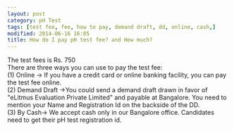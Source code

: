 ```yaml
---
layout: post
category: pH Test
tags: [test fee, fee, how to pay, demand draft, dd, online, cash,]
modified: 2014-06-16 16:05
title: How do I pay pH test fee? and How much?
---
```




The test fees is Rs. 750  
There are three ways you can use to pay the test fee:  
(1) Online -> If you have a credit card or online banking facility, you can pay the test fee online.  
(2) Demand Draft ->You could send a demand draft drawn in favor of "eLitmus Evaluation Private Limited" and payable at Bangalore. You need to mention your Name and Registration Id on the backside of the DD.  
(3) By Cash-> We accept cash only in our Bangalore office. Candidates need to get their pH test registration id.

